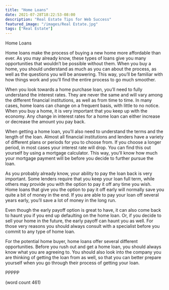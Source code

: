 ```yaml
---
title: "Home Loans"
date: 2021-07-28T18:22:53-08:00
description: "Real Estate Tips for Web Success"
featured_image: "/images/Real Estate.jpg"
tags: ["Real Estate"]
---
```


Home Loans

Home loans make the process of buying a new home more affordable than ever.  As you may already know, these types of loans give you many opportunities that wouldn’t be possible without them.  When you buy a home, you should understand as much as you can about the process, as well as the questions you will be answering.  This way, you’ll be familiar with how things work and you’ll find the entire process to go much smoother.

When you look towards a home purchase loan, you’ll need to fully understand the interest rates.  They are never the same and will vary among the different financial institutions, as well as from time to time.  In many cases, home loans can change on a frequent basis, with little to no notice.  When you buy a home, it is very important that you keep up with the economy.  Any change in interest rates for a home loan can either increase or decrease the amount you pay back.

When getting a home loan, you’ll also need to understand the terms and the length of the loan.  Almost all financial institutions and lenders have a variety of different plans or periods for you to choose from.  If you choose a longer period, in most cases your interest rate will drop.  You can find this out yourself by using a mortgage calculator.  This way, you’ll know how much your mortgage payment will be before you decide to further pursue the loan.

As you probably already know, your ability to pay the loan back is very important.  Some lenders require that you keep your loan full term, while others may provide you with the option to pay it off any time you wish.  Home loans that give you the option to pay it off early will normally save you quite a bit of money in the end.  If you are able to pay your loan off several years early, you’ll save a lot of money in the long run.

Even though the early payoff option is great to have, it can also come back to haunt you if you end up defaulting on the home loan.  Or, if you decide to sell your home in the future, the early payoff can haunt you as well.  For those very reasons you should always consult with a specialist before you commit to any type of home loan.

For the potential home buyer, home loans offer several different opportunities.  Before you rush out and get a home loan, you should always know what you are agreeing to.  You should also look into the company you are thinking of getting the loan from as well, so that you can better prepare yourself when you go through their process of getting your loan.

PPPPP

(word count 461)
